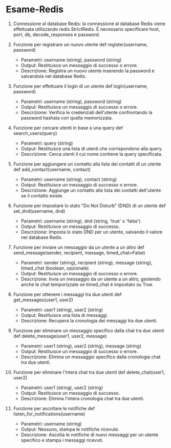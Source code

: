 # Esame-Redis
1. Connessione al database Redis: la connessione al database Redis viene effettuata utilizzando redis.StrictRedis. È necessario specificare host, port, db, decode_responses e password.

2. Funzione per registrare un nuovo utente
   def register(username, password)
   - Parametri: username (string), password (string)
   - Output: Restituisce un messaggio di successo o errore.
   - Descrizione: Registra un nuovo utente inserendo la password e salvandola nel database Redis.

3. Funzione per effettuare il login di un utente
   def login(username, password)
   - Parametri: username (string), password (string)
   - Output: Restituisce un messaggio di successo o errore.
   - Descrizione: Verifica le credenziali dell'utente confrontando la password hashata con quella memorizzata.

4. Funzione per cercare utenti in base a una query
   def search_users(query)
   - Parametri: query (string)
   - Output: Restituisce una lista di utenti che corrispondono alla query.
   - Descrizione: Cerca utenti il cui nome contiene la query specificata.
  
5. Funzione per aggiungere un contatto alla lista dei contatti di un utente
   def add_contact(username, contact)
   - Parametri: username (string), contact (string)
   - Output: Restituisce un messaggio di successo o errore.
   - Descrizione: Aggiunge un contatto alla lista dei contatti dell'utente se il contatto esiste.

6. Funzione per impostare lo stato "Do Not Disturb" (DND) di un utente
   def set_dnd(username, dnd)
   - Parametri: username (string), dnd (string, 'true' o 'false')
   - Output: Restituisce un messaggio di successo.
   - Descrizione: Imposta lo stato DND per un utente, salvando il valore nel database Redis.

7. Funzione per inviare un messaggio da un utente a un altro
   def send_message(sender, recipient, message, timed_chat=False)
   - Parametri: sender (string), recipient (string), message (string), timed_chat (boolean, opzionale)
   - Output: Restituisce un messaggio di successo o errore.
   - Descrizione: Invia un messaggio da un utente a un altro, gestendo anche le chat temporizzate se timed_chat è impostato su True.

8. Funzione per ottenere i messaggi tra due utenti
   def get_messages(user1, user2)
   - Parametri: user1 (string), user2 (string)
   - Output: Restituisce una lista di messaggi.
   - Descrizione: Recupera la cronologia dei messaggi tra due utenti.
  
9. Funzione per eliminare un messaggio specifico dalla chat tra due utenti
   def delete_message(user1, user2, message)
   - Parametri: user1 (string), user2 (string), message (string)
   - Output: Restituisce un messaggio di successo o errore.
   - Descrizione: Elimina un messaggio specifico dalla cronologia chat tra due utenti.

10. Funzione per eliminare l'intera chat tra due utenti
    def delete_chat(user1, user2)
    - Parametri: user1 (string), user2 (string)
    - Output: Restituisce un messaggio di successo.
    - Descrizione: Elimina l'intera cronologia chat tra due utenti.

11. Funzione per ascoltare le notifiche 
    def listen_for_notifications(username)
    - Parametri: username (string)
    - Output: Nessuno, stampa le notifiche ricevute.
    - Descrizione: Ascolta le notifiche di nuovi messaggi per un utente specifico e stampa i messaggi ricevuti.
